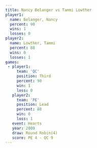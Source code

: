 ```yaml
---
title: Nancy Belanger vs Tammi Lowther
player1:               
  name: Belanger, Nancy
  percent: 90          
  wins: 1              
  losses: 0            
player2:               
  name: Lowther, Tammi 
  percent: 88          
  wins: 0              
  losses: 1            
games:
 - player1:         
     team: 'QC'     
     position: Third
     percent: 90    
     win: 1         
     loss: 0        
   player2:        
     team: 'PE'    
     position: Lead
     percent: 88   
     win: 0        
     loss: 1       
   event: Hearts       
   year: 2009          
   draw: Round Robin(4)
   score: PE 4 - QC 9  
---
```

